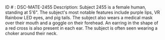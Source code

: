 ID # : DSC-MATE-2455
Description: Subject 2455 is a female human, standing at 5'6". The subject's most notable features include purple lips, VR Rainbow LED eyes, and pig tails. The subject also wears a medical mask over their mouth and a goggle on their forehead. An earring in the shape of a red cross is also present in each ear. The subject is often seen wearing a choker around their neck.